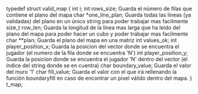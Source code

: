 typedef	struct	valid_map
{
	int			i;
	int			rows_size;	 				Guarda el número de filas que contiene el plano del mapa
	char		*one_line_plan;			Guarda todas las líneas (ya validadas) del plano en un único string para poder trabajar mas facilmente
	size_t	row_len;						Guarda la longitud de la linea mas larga que ha leido del plano del mapa para poder hacer un cubo y poder trabajar mas facilmente
	char		**plan;							Guarda el plano del mapa en una matriz
	int			values_ok;
	int			player_position_x;	Guarda la posicion del vector donde se encuentra el jugador (el numero de la fila donde se encuentra 'N')
	int			player_position_y;	Guarda la posicion donde se encuentra el jugador 'N' dentro del vector (el índice del string donde se en cuentra)
	char		boundary_value;			Guarda el valor del muro '1'
	char		fill_value;					Guarda el valor con el que irá rellenando la función boundaryfill en caso de encontrar un pixel válido dentro del mapa.
}								t_map;

